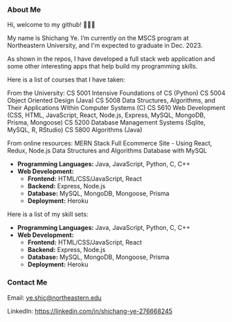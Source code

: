 ### About Me
Hi, welcome to my github! 👋👋👋

My name is Shichang Ye. I’m currently on the MSCS program at Northeastern University, and I'm expected to graduate in Dec. 2023.

As shown in the repos, I have developed a full stack web application and some other interesting apps that help build my programming skills.

Here is a list of courses that I have taken:

From the University:
      CS 5001 Intensive Foundations of CS (Python)
      CS 5004 Object Oriented Design (Java)
      CS 5008 Data Structures, Algorithms, and Their Applications Within Computer Systems (C)
      CS 5610 Web Development (CSS, HTML, JavaScript, React, Node.js, Express, MySQL, MongoDB, Prisma, Mongoose)
      CS 5200 Database Management Systems (Sqlite, MySQL, R, RStudio)
      CS 5800 Algorithms (Java)

From online resources:
      MERN Stack Full Ecommerce Site - Using React, Redux, Node.js
      Data Structures and Algorithms
      Database with MySQL

*  **Programming Languages:** Java, JavaScript, Python, C, C++
*  **Web Development:**
    * **Frontend:** HTML/CSS/JavaScript, React
    * **Backend:** Express, Node.js
    * **Database:** MySQL, MongoDB, Mongoose, Prisma
    * **Deployment:** Heroku


Here is a list of my skill sets:

*  **Programming Languages:** Java, JavaScript, Python, C, C++
*  **Web Development:**
    * **Frontend:** HTML/CSS/JavaScript, React
    * **Backend:** Express, Node.js
    * **Database:** MySQL, MongoDB, Mongoose, Prisma
    * **Deployment:** Heroku

### Contact Me
Email: ye.shic@northeastern.edu

LinkedIn: https://linkedin.com/in/shichang-ye-276668245
